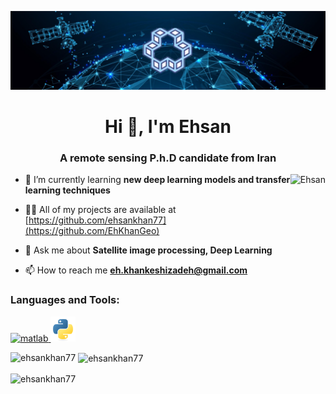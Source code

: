 ![logo](https://github.com/EhKhanGeo/EhKhanGeo/blob/main/Pic.jpg)

<h1 align="center">Hi 👋, I'm Ehsan</h1>
<h3 align="center">A remote sensing P.h.D candidate from Iran</h3>

<img align="right" alt="Ehsan" width src="https://camo.githubusercontent.com/2366b34bb903c09617990fb5fff4622f3e941349e846ddb7e73df872a9d21233/68747470733a2f2f63646e2e6472696262626c652e636f6d2f75736572732f3733303730332f73637265656e73686f74732f363538313234332f6176656e746f2e676966" height="290" width="90">

- 🌱 I’m currently learning **new deep learning models and transfer learning techniques**

- 👨‍💻 All of my projects are available at [https://github.com/ehsankhan77](https://github.com/EhKhanGeo)

- 💬 Ask me about **Satellite image processing, Deep Learning**

- 📫 How to reach me **eh.khankeshizadeh@gmail.com**


<h3 align="left">Languages and Tools:</h3>
<p align="left"> <a href="https://www.mathworks.com/" target="_blank" rel="noreferrer"> <img src="https://upload.wikimedia.org/wikipedia/commons/2/21/Matlab_Logo.png" alt="matlab" width="40" height="40"/> </a> <a href="https://www.python.org" target="_blank" rel="noreferrer"> <img src="https://raw.githubusercontent.com/devicons/devicon/master/icons/python/python-original.svg" alt="python" width="40" height="40"/> </a> </p>

<p><img align="left" src="https://github-readme-stats.vercel.app/api/top-langs?username=ehsankhan77&show_icons=true&locale=en&layout=compact" alt="ehsankhan77" /></p>

<p>&nbsp;<img align="center" src="https://github-readme-stats.vercel.app/api?username=ehsankhan77&show_icons=true&locale=en" alt="ehsankhan77" /></p>

<p><img align="center" src="https://github-readme-streak-stats.herokuapp.com/?user=ehsankhan77&" alt="ehsankhan77" /></p>
